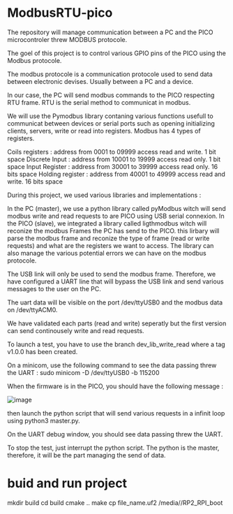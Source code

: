 # ModbusRTU-pico

The repository will manage communication between a PC and the PICO microcontroler threw MODBUS protocole.

The goel of this project is to control various GPIO pins of the PICO using the Modbus protocole.

The modbus protocole is a communication protocole used to send data between electronic devises. Usually between a PC and a device.

In our case, the PC will send modbus commands to the PICO respecting RTU frame. RTU is the serial method to communicat in modbus.

We will use the Pymodbus library contaning various functions usefull to communicat between devices or serial ports such as opening initializing clients, servers, write or read into registers. Modbus has 4 types of registers.

Coils registers : address from 0001 to 09999 access read and write. 1 bit space Discrete Input : address from 10001 to 19999 access read only. 1 bit space Input Register : address from 30001 to 39999 access read only. 16 bits space Holding register : address from 40001 to 49999 access read and write. 16 bits space

During this project, we used various libraries and implementations : 

In the PC (master), we use a python library called pyModbus witch will send modbus write and read requests to are PICO using USB serial connexion.
In the PICO (slave), we integrated a library called ligthmodbus witch will reconize the modbus Frames the PC has send to the PICO. this lirbary will parse the modbus frame and reconize the type of frame (read or write requests) and what are the registers we want to access. The library can also manage the various potential errors we can have on the modbus protocole.

The USB link will only be used to send the modbus frame. Therefore, we have configured a UART line that will bypass the USB link and send various messages to the user on the PC.

The uart data will be visible on the port /dev/ttyUSB0 and the modbus data on /dev/ttyACM0.

We have validated each parts (read and write) seperatly but the first version can send continousely write and read requests.

To launch a test, you have to use the branch dev_lib_write_read where a tag v1.0.0 has been created.

On a minicom, use the following command to see the data passing threw the UART : sudo minicom -D /dev/ttyUSB0 -b 115200

When the firmware is in the PICO, you should have the following message : 

![image](https://user-images.githubusercontent.com/65350546/222456566-87e59030-0c43-472d-81d6-a41d8d1cfed5.png)

then launch the python script that will send various requests in a infinit loop using python3 master.py.

On the UART debug window, you should see data passing threw the UART.

To stop the test, just interrupt the python script. The python is the master, therefore, it will be the part managing the send of data.


# buid and run project
mkdir build
cd build
cmake ..
make
cp file_name.uf2 /media/<user>/RP2_RPI_boot
